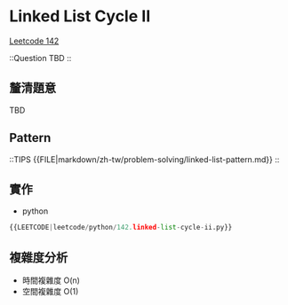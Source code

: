 # Linked List Cycle II

[Leetcode 142](https://leetcode.com/problems/linked-list-cycle-ii/description/)

::Question
TBD
::

## 釐清題意

TBD

## Pattern

::TIPS
{{FILE|markdown/zh-tw/problem-solving/linked-list-pattern.md}}
::

## 實作

- python

```python
{{LEETCODE|leetcode/python/142.linked-list-cycle-ii.py}}
```

## 複雜度分析

- 時間複雜度
  O(n)
- 空間複雜度
  O(1)
